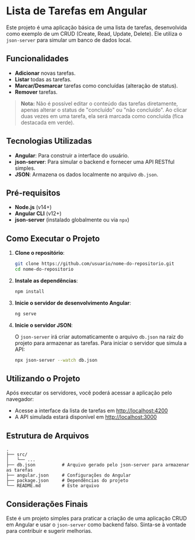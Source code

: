 # Lista de Tarefas em Angular

Este projeto é uma aplicação básica de uma lista de tarefas, desenvolvida como exemplo de um CRUD (Create, Read, Update, Delete). Ele utiliza o `json-server` para simular um banco de dados local.

## Funcionalidades
- **Adicionar** novas tarefas.
- **Listar** todas as tarefas.
- **Marcar/Desmarcar** tarefas como concluídas (alteração de status).
- **Remover** tarefas.

> **Nota:** Não é possível editar o conteúdo das tarefas diretamente, apenas alterar o status de "concluído" ou "não concluído". Ao clicar duas vezes em uma tarefa, ela será marcada como concluída (fica destacada em verde).

## Tecnologias Utilizadas
- **Angular**: Para construir a interface do usuário.
- **json-server**: Para simular o backend e fornecer uma API RESTful simples.
- **JSON**: Armazena os dados localmente no arquivo `db.json`.

## Pré-requisitos
- **Node.js** (v14+)
- **Angular CLI** (v12+)
- **json-server** (instalado globalmente ou via `npx`)

## Como Executar o Projeto

1. **Clone o repositório**:

   ```bash
   git clone https://github.com/usuario/nome-do-repositorio.git
   cd nome-do-repositorio
   ```

2. **Instale as dependências**:

   ```bash
   npm install
   ```

3. **Inicie o servidor de desenvolvimento Angular**:

   ```bash
   ng serve
   ```

4. **Inicie o servidor JSON**:

   O `json-server` irá criar automaticamente o arquivo `db.json` na raiz do projeto para armazenar as tarefas. Para iniciar o servidor que simula a API:

   ```bash
   npx json-server --watch db.json
   ```

## Utilizando o Projeto
Após executar os servidores, você poderá acessar a aplicação pelo navegador:

- Acesse a interface da lista de tarefas em [http://localhost:4200](http://localhost:4200)
- A API simulada estará disponível em [http://localhost:3000](http://localhost:3000)

## Estrutura de Arquivos

```
.
├── src/
│   └── ...
├── db.json          # Arquivo gerado pelo json-server para armazenar as tarefas
├── angular.json     # Configurações do Angular
├── package.json     # Dependências do projeto
└── README.md        # Este arquivo
```

## Considerações Finais

Este é um projeto simples para praticar a criação de uma aplicação CRUD em Angular e usar o `json-server` como backend falso. Sinta-se à vontade para contribuir e sugerir melhorias.
